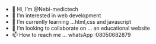 - 👋 Hi, I’m @Nebi-medictech
- 👀 I’m interested in web development
- 🌱 I’m currently learning ...html,css and javascript
- 💞️ I’m looking to collaborate on ... an educational website
- 📫 How to reach me ... whatsApp :08050682879

<!---
Nebi-medictech/Nebi-medictech is a ✨ special ✨ repository because its `README.md` (this file) appears on your GitHub profile.
You can click the Preview link to take a look at your changes.
--->

